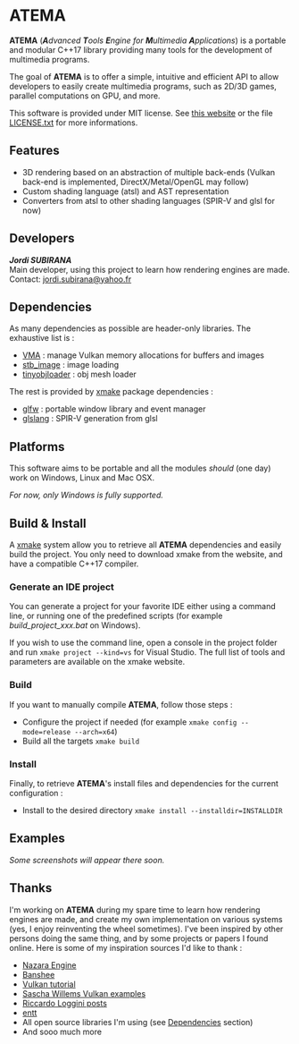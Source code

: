 # ATEMA

**ATEMA** (_**A**dvanced **T**ools **E**ngine for **M**ultimedia **A**pplications_) is a portable and modular C++17 library providing many tools for the development of multimedia programs.

The goal of **ATEMA** is to offer a simple, intuitive and efficient API to allow developers to easily create multimedia programs, such as 2D/3D games, parallel computations on GPU, and more. 

This software is provided under MIT license. See [this website](https://opensource.org/licenses/MIT) or the file [LICENSE.txt](https://github.com/JordiSubirana/ATEMA/blob/master/LICENSE.txt) for more informations.

## Features

* 3D rendering based on an abstraction of multiple back-ends (Vulkan back-end is implemented, DirectX/Metal/OpenGL may follow)
* Custom shading language (atsl) and AST representation
* Converters from atsl to other shading languages (SPIR-V and glsl for now)

## Developers

_**Jordi SUBIRANA**_  
Main developer, using this project to learn how rendering engines are made.
Contact: [jordi.subirana@yahoo.fr](mailto:jordi.subirana@yahoo.fr)

## Dependencies

As many dependencies as possible are header-only libraries. The exhaustive list is :  
* [VMA](https://github.com/GPUOpen-LibrariesAndSDKs/VulkanMemoryAllocator) : manage Vulkan memory allocations for buffers and images
* [stb_image](https://github.com/nothings/stb) : image loading
* [tinyobjloader](https://github.com/syoyo/tinyobjloader) : obj mesh loader

The rest is provided by [xmake](https://xmake.io) package dependencies :
* [glfw](https://github.com/glfw/glfw) : portable window library and event manager
* [glslang](https://github.com/KhronosGroup/glslang) : SPIR-V generation from glsl

## Platforms

This software aims to be portable and all the modules _should_ (one day) work on Windows, Linux and Mac OSX.

_For now, only Windows is fully supported._

## Build & Install

A [xmake](https://xmake.io) system allow you to retrieve all **ATEMA** dependencies and easily build the project. You only need to download xmake from the website, and have a compatible C++17 compiler.

### Generate an IDE project
You can generate a project for your favorite IDE either using a command line, or running one of the predefined scripts (for example _build_project_xxx.bat_ on Windows).

If you wish to use the command line, open a console in the project folder and run `xmake project --kind=vs` for Visual Studio. The full list of tools and parameters are available on the xmake website.

### Build
If you want to manually compile **ATEMA**, follow those steps :
* Configure the project if needed (for example `xmake config --mode=release --arch=x64`)
* Build all the targets `xmake build`

### Install
Finally, to retrieve **ATEMA**'s install files and dependencies for the current configuration :
* Install to the desired directory `xmake install --installdir=INSTALLDIR`

## Examples

_Some screenshots will appear there soon._

## Thanks

I'm working on **ATEMA** during my spare time to learn how rendering engines are made, and create my own implementation on various systems (yes, I enjoy reinventing the wheel sometimes). I've been inspired by other persons doing the same thing, and by some projects or papers I found online. Here is some of my inspiration sources I'd like to thank :

* [Nazara Engine](https://github.com/NazaraEngine/NazaraEngine)
* [Banshee](https://github.com/ValtoGameEngines/Banshee-Engine)
* [Vulkan tutorial](https://vulkan-tutorial.com/)
* [Sascha Willems Vulkan examples](https://github.com/SaschaWillems/Vulkan)
* [Riccardo Loggini posts](https://logins.github.io/)
* [entt](https://github.com/skypjack/entt)
* All open source libraries I'm using (see [Dependencies](https://github.com/JordiSubirana/ATEMA#dependencies) section)
* And sooo much more
